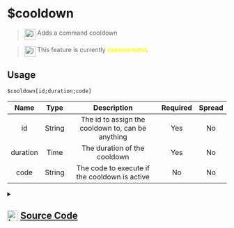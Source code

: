 # $cooldown
> <img align="top" src="https://upload.wikimedia.org/wikipedia/commons/thumb/e/e4/Infobox_info_icon.svg/160px-Infobox_info_icon.svg.png?20150409153300" alt="image" width="25" height="auto"> Adds a command cooldown

> <img align="top" src="https://upload.wikimedia.org/wikipedia/commons/thumb/1/17/Warning.svg/156px-Warning.svg.png" alt="image" width="25" height="auto"> This feature is currently <span style="color:yellow"><strong>experimental</strong></span>.

## Usage
```
$cooldown[id;duration;code]
```
| Name | Type | Description | Required | Spread
| :---: | :---: | :---: | :---: | :---: |
id | String | The id to assign the cooldown to, can be anything | Yes | No
duration | Time | The duration of the cooldown | Yes | No
code | String | The code to execute if the cooldown is active | No | No
<details>
<summary>
    
## <img align="top" src="https://cdn4.iconfinder.com/data/icons/iconsimple-logotypes/512/github-512.png" alt="image" width="25" height="auto">  [Source Code](https://github.com/tryforge/ForgeScript-V2/blob/main/src/native/cooldown.ts)
    
</summary>
    
```ts
import { ArgType, IExtendedCompiledFunctionField, NativeFunction, Return } from "../structures"

export default new NativeFunction({
    name: "$cooldown",
    version: "1.0.3",
    description: "Adds a command cooldown",
    brackets: true,
    unwrap: false,
    args: [
        {
            name: "id",
            rest: false,
            description: "The id to assign the cooldown to, can be anything",
            type: ArgType.String,
            required: true
        },
        {
            name: "duration",
            description: "The duration of the cooldown",
            rest: false,
            type: ArgType.Time,
            required: true
        },
        {
            name: "code",
            description: "The code to execute if the cooldown is active",
            rest: false,
            type: ArgType.String
        },
    ],
    examples: [
        `$c[This is a guild based user cooldown]
$cooldown[$commandName_$guildID_$authorID;1h;You're on cooldown.]
Hello!
`,
        `$c[This is a user based cooldown]
$cooldown[$commandName_$authorID;1h;You're on cooldown.]
Hello!
`
    ],
    experimental: true,
    async execute(ctx) {
        const [
            id,
            duration,
            code 
        ] = this.data.fields! as IExtendedCompiledFunctionField[]

        const dur = await this["resolveUnhandledArg"](ctx, 0)
        if (!this["isValidReturnType"](dur)) return dur

        const idV = await this["resolveUnhandledArg"](ctx, 1)
        if (!this["isValidReturnType"](idV)) return idV

        const cooldown = ctx.client.cooldowns.getTimeLeft(idV.value as string)
        
        if (cooldown !== 0) {
            const content = await this["resolveCode"](ctx, code)
            if (!this["isValidReturnType"](content)) return content
            ctx.container.content = content.value as string
            await ctx.container.send(ctx.obj)
            return Return.stop()
        }

        ctx.client.cooldowns.add(idV.value as string, dur.value as number)

        return Return.success()
    },
})
```
    
</details>